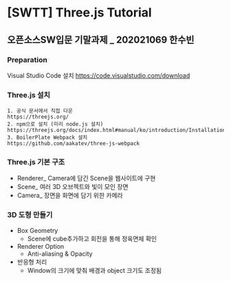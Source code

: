 # [SWTT] Three.js Tutorial

## 오픈소스SW입문 기말과제 _ 202021069 한수빈


### Preparation
Visual Studio Code 설치 https://code.visualstudio.com/download


### Three.js 설치
```
1. 공식 문서에서 직접 다운
https://threejs.org/
2. npm으로 설치 (미리 node.js 설치)
https://threejs.org/docs/index.html#manual/ko/introduction/Installation
3. BoilerPlate Webpack 설치
https://github.com/aakatev/three-js-webpack
```


### Three.js 기본 구조

+ Renderer_ Camera에 담긴 Scene을 웹사이트에 구현
+ Scene_ 여러 3D 오브젝트와 빛이 모인 장면
+ Camera_ 장면을 화면에 담기 위한 카메라



### 3D 도형 만들기

+ Box Geometry
  + Scene에 cube추가하고 회전을 통해 정육면체 확인
+ Renderer Option
  + Anti-aliasing & Opacity
+ 반응형 처리
  + Window의 크기에 맞춰 배경과 object 크기도 조정됨

